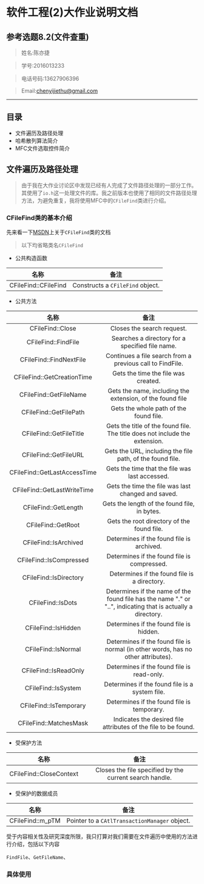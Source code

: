 软件工程(2)大作业说明文档
====

参考选题8.2(文件查重)
----

> 姓名:陈亦捷

> 学号:2016013233

> 电话号码:13627906396

> Email:chenyijiethu@gmail.com

------

## 目录

* 文件遍历及路径处理
* 哈希散列算法简介
* MFC文件选取控件简介

## 文件遍历及路径处理

> 由于我在大作业讨论区中发现已经有人完成了文件路径处理的一部分工作。其使用了``io.h``这一处理文件的库。我之前版本也使用了相同的文件路径处理方法，为避免重复，我将使用MFC中的``CFileFind``类进行介绍。

### CFileFind类的基本介绍

先来看一下[MSDN](https://msdn.microsoft.com/en-us/library/f33e1618.aspx)上关于``CFileFind``类的文档

> 以下均省略类名``CFileFind``

* 公共构造函数

|     名称     |             备注              | 
| :----------: | :--------------------------: |
| CFileFind::CFileFind | Constructs a ``CFileFind`` object. |

* 公共方法

|     名称     |             备注              | 
| :----------: | :--------------------------: |
| CFileFind::Close | Closes the search request. |
| CFileFind::FindFile | Searches a directory for a specified file name. |
| CFileFind::FindNextFile | Continues a file search from a previous call to FindFile. |
| CFileFind::GetCreationTime | Gets the time the file was created. |
| CFileFind::GetFileName | Gets the name, including the extension, of the found file |
| CFileFind::GetFilePath | Gets the whole path of the found file. |
| CFileFind::GetFileTitle | Gets the title of the found file. The title does not include the extension. |
| CFileFind::GetFileURL | Gets the URL, including the file path, of the found file. |
| CFileFind::GetLastAccessTime | Gets the time that the file was last accessed. |
| CFileFind::GetLastWriteTime | Gets the time the file was last changed and saved. |
| CFileFind::GetLength | Gets the length of the found file, in bytes. |
| CFileFind::GetRoot | Gets the root directory of the found file. |
| CFileFind::IsArchived | Determines if the found file is archived. |
| CFileFind::IsCompressed | Determines if the found file is compressed. |
| CFileFind::IsDirectory |　Determines if the found file is a directory.　|
| CFileFind::IsDots | Determines if the name of the found file has the name "." or "..", indicating that is actually a directory.|
| CFileFind::IsHidden | Determines if the found file is hidden.| 
| CFileFind::IsNormal | Determines if the found file is normal (in other words, has no other attributes).|
| CFileFind::IsReadOnly | 	Determines if the found file is read-only. |
| CFileFind::IsSystem | Determines if the found file is a system file. |
| CFileFind::IsTemporary | Determines if the found file is temporary.|
| CFileFind::MatchesMask | Indicates the desired file attributes of the file to be found.| 

* 受保护方法

|     名称     |             备注              | 
| :----------: | :--------------------------: |
| CFileFind::CloseContext | Closes the file specified by the current search handle.|

* 受保护的数据成员

|     名称     |             备注              | 
| :----------: | :--------------------------: |
| CFileFind::m_pTM | Pointer to a ``CAtlTransactionManager`` object. |

受于内容相关性及研究深度所限，我只打算对我们需要在文件遍历中使用的方法进行介绍，包括以下内容

``FindFile``、``GetFileName``、

### 具体使用



